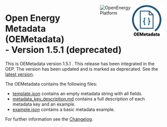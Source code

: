 <!--
SPDX-FileCopyrightText: Ludwig Hülk <Ludee> © Reiner Lemoine Institut
SPDX-FileCopyrightText: Jonas Huber <jh-RLI> © Reiner Lemoine Institut
SPDX-FileCopyrightText: Christian Hofmann <christian-rli> © Reiner Lemoine Institut

SPDX-License-Identifier: CC0-1.0
-->

<a href="https://github.com/OpenEnergyPlatform/oemetadata/"><img align="right" width="100" height="100" src="https://raw.githubusercontent.com/OpenEnergyPlatform/organisation/production/logo/OpenEnergyFamily_Logo_OEMetadata.png" alt="OpenEnergyMetadata"></a>
<a href="https://openenergyplatform.org/"><img align="right" width="100" height="100" src="https://avatars2.githubusercontent.com/u/37101913?s=400&u=9b593cfdb6048a05ea6e72d333169a65e7c922be&v=4" alt="OpenEnergyPlatform"></a>


# Open Energy Metadata (OEMetadata) <br> - Version 1.5.1 (deprecated)

This is OEMetadata version 1.5.1 . This release has been integrated in the OEP. 
The version has been updated and is marked as deprecated. See the [latest version](https://github.com/OpenEnergyPlatform/oemetadata/tree/production/metadata/latest).

The OEMetadata contains the following files:

* [template.json](https://github.com/OpenEnergyPlatform/oemetadata/blob/production/metadata/v10/v151/template.json) contains an empty metadata string with all fields.
* [metadata_key_description.md](https://github.com/OpenEnergyPlatform/oemetadata/blob/production/metadata/v10/v151/metadata_key_description.md) contains a full description of each metadata key and an example.
* [example.json](https://github.com/OpenEnergyPlatform/oemetadata/blob/production/metadata/v10/v151/example.json) contains a basic metadata example.

For further information see the [Changelog](https://github.com/OpenEnergyPlatform/oemetadata/blob/production/CHANGELOG.md).
